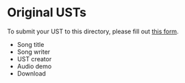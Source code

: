 # Original USTs

To submit your UST to this directory, please fill out [this form]().

- Song title
- Song writer
- UST creator
- Audio demo
- Download
